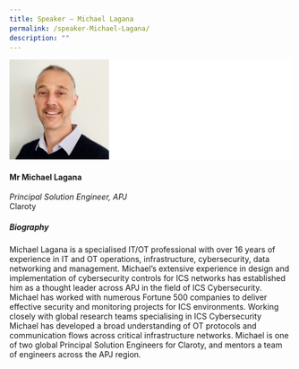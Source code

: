 ```yaml
---
title: Speaker – Michael Lagana
permalink: /speaker-Michael-Lagana/
description: ""
---
```

![](/images/Speakers/Michael%20Lagana.jpg)

#### **Mr Michael Lagana**

*Principal Solution Engineer, APJ*  
Claroty

##### **Biography**
Michael Lagana is a specialised IT/OT professional with over 16 years of experience in IT and OT operations, infrastructure, cybersecurity, data networking and management. Michael’s extensive experience in design and implementation of cybersecurity controls for ICS networks has established him as a thought leader across APJ in the field of ICS Cybersecurity. Michael has worked with numerous Fortune 500 companies to deliver effective security and monitoring projects for ICS environments. Working closely with global research teams specialising in ICS Cybersecurity Michael has developed a broad understanding of OT protocols and communication flows across critical infrastructure networks. Michael is one of two global Principal Solution Engineers for Claroty, and mentors a team of engineers across the APJ region.